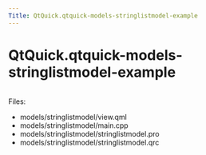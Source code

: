 ```yaml
---
Title: QtQuick.qtquick-models-stringlistmodel-example
---
```


# QtQuick.qtquick-models-stringlistmodel-example

<span class="subtitle"></span>
<!-- $$$models/stringlistmodel-description -->
<p class="centerAlign"><img src="https://developer.ubuntu.com/static/devportal_uploaded/c6cd8459-53c8-40b3-82ba-0bc4aae32c48-../qtquick-models-stringlistmodel-example/images/qml-stringlistmodel-example.png" alt="" /></p><p>Files:</p>
<ul>
<li>models/stringlistmodel/view.qml</li>
<li>models/stringlistmodel/main.cpp</li>
<li>models/stringlistmodel/stringlistmodel.pro</li>
<li>models/stringlistmodel/stringlistmodel.qrc</li>
</ul>
<!-- @@@models/stringlistmodel -->

